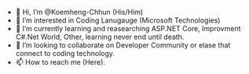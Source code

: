 - 👋 Hi, I’m @Koemheng-Chhun (His/Him)
- 👀 I’m interested in Coding Lanugauge (Microsoft Technologies)
- 🌱 I’m currently learning and reasearching ASP.NET Core, Improvment C#.Net World, Other, learning never end until death. 
- 💞️ I’m looking to collaborate on Developer Community or elase that connect to coding technology. 
- 📫 How to reach me (Here). 

<!---
Koemheng-Chhun/Koemheng-Chhun is a ✨ special ✨ repository because its `README.md` (this file) appears on your GitHub profile.
You can click the Preview link to take a look at your changes.
--->
